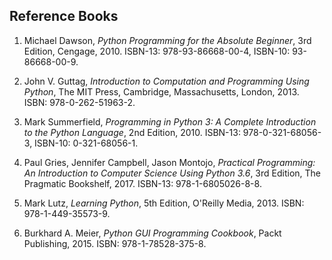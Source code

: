 ## Reference Books

1. Michael Dawson, *Python Programming for the Absolute Beginner*, 3rd Edition, Cengage, 2010.
   ISBN-13: 978-93-86668-00-4, ISBN-10: 93-86668-00-9.

2. John V. Guttag, *Introduction to Computation and Programming Using Python*, The MIT Press, Cambridge, Massachusetts, London, 2013.
   ISBN: 978-0-262-51963-2.

3. Mark Summerfield, *Programming in Python 3: A Complete Introduction to the Python Language*, 2nd Edition, 2010.
   ISBN-13: 978-0-321-68056-3, ISBN-10: 0-321-68056-1.

4. Paul Gries, Jennifer Campbell, Jason Montojo, *Practical Programming: An Introduction to Computer Science Using Python 3.6*, 3rd Edition, The Pragmatic Bookshelf, 2017.
   ISBN-13: 978-1-6805026-8-8.

5. Mark Lutz, *Learning Python*, 5th Edition, O'Reilly Media, 2013.
   ISBN: 978-1-449-35573-9.

6. Burkhard A. Meier, *Python GUI Programming Cookbook*, Packt Publishing, 2015.
   ISBN: 978-1-78528-375-8.

